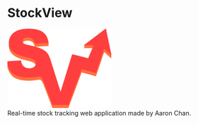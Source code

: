 # StockView
![alt text](https://github.com/aaronchan73/stockview/blob/master/public/logo2.png) \
Real-time stock tracking web application made by Aaron Chan.

